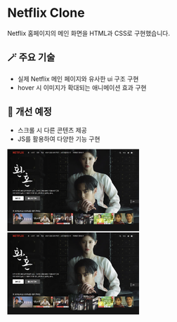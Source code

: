 # Netflix Clone
Netflix 홈페이지의 메인 화면을 HTML과 CSS로 구현했습니다.

## 🪄 주요 기술
- 실제 Netflix 메인 페이지와 유사한 ui 구조 구현
- hover 시 이미지가 확대되는 애니메이션 효과 구현

## 🔧 개선 예정
- 스크롤 시 다른 콘텐츠 제공
- JS를 활용하여 다양한 기능 구현

<p float="left">
  <img src="/screenshot/기본.png" width="300">
  <img src="/screenshot/확대.png" width="300">
</p>
